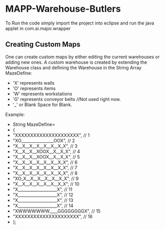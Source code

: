 # MAPP-Warehouse-Butlers
To Run the code simply import the project into eclipse and run the java applet in com.ai.major.wrapper

## Creating Custom Maps
One can create custom maps by either editing the current warehouses or adding new ones. A custom warehouse is created by extending the Warehouse class and defining the Warehouse in the String Array MazeDefine:
- 'X' represents walls
- 'O' represents items
- 'W' represents workstations
- 'G' represents conveyor belts //Not used right now.
- '_' or Blank Space for Blank.

Example:
* String MazeDefine=
 * {
  * "XXXXXXXXXXXXXXXXXXXXX",	// 1
  * "XO________________OOX",	// 2
  * "X__X__X__X__X__X__X_X",	// 3
  * "X__X__X__XOOX__X__X_X",	// 4
  * "X__X__X__XOOX__X__X_X",	// 5
  * "X__X__X__X__X__X__X_X",	// 6
  * "X__X__X__X__X__X__X_X",	// 7
  * "X__X__X__X__X__X__X_X",	// 8
  * "XO_X__X__X__X__X__X_X",	// 9
  * "X__X__X__X__X__X__X_X",	// 10
  * "X___________________X",	// 11
  * "X___________________X",	// 12
  * "X___________________X",	// 13
  * "X___________________X",	// 14
  * "XWWWWWWW____GGGGGGGGX",	// 15
  * "XXXXXXXXXXXXXXXXXXXXX",	// 16
 * };